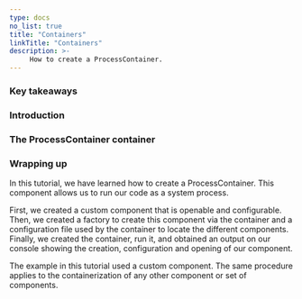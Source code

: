 ```yaml
---
type: docs
no_list: true
title: "Containers"
linkTitle: "Containers"
description: >-
     How to create a ProcessContainer.
---
```


### Key takeaways

### Introduction

### The ProcessContainer container

### Wrapping up

In this tutorial, we have learned how to create a ProcessContainer. This component allows us to run our code as a system process. 

First, we created a custom component that is openable and configurable. Then, we created a factory to create this component via the container and a configuration file used by the container to locate the different components. Finally, we created the container, run it, and obtained an output on our console showing the creation, configuration and opening of our component.

The example in this tutorial used a custom component. The same procedure applies to the containerization of any other component or set of components.

